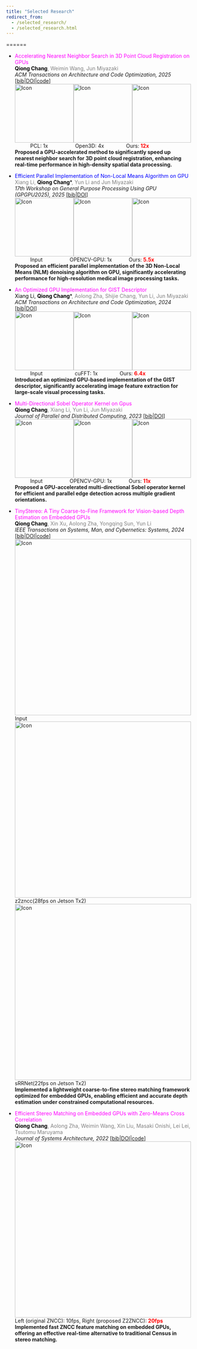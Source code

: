 ```yaml
---
title: "Selected Research"
redirect_from: 
  - /selected_research/
  - /selected_research.html
---
```


======
* <span style="color:Magenta"> Accelerating Nearest Neighbor Search in 3D Point Cloud Registration on GPUs</span><br /><span style="color:gray"><span style="color:black">**Qiong Chang**</span>, Weimin Wang, Jun Miyazaki</span><br />
_ACM Transactions on Architecture and Code Optimization, 2025_
[[bib](bibs.html#Chang_Acc)|[DOI](https://doi.org/10.1145/3716875)|[code](https://github.com/changqiong/dilationICP)]<br />
<img src="../../images/image17.gif" alt="Icon" width="160"/><img src="../../images/image19.gif" alt="Icon" width="160" /><img src="../../images/image18.gif" alt="Icon" width="160" /><br />
&emsp;&emsp;&emsp;PCL: 1x&emsp;&emsp;&emsp;&emsp;&emsp; Open3D: 4x &emsp;&emsp;&emsp;&emsp;Ours: <span style="color:red">**12x**</span><br />
**Proposed a GPU-accelerated method to significantly speed up nearest neighbor search for 3D point cloud registration, enhancing real-time performance in high-density spatial data processing.**<br />


* <span style="color:Blue">Efficient Parallel Implementation of Non-Local Means Algorithm on GPU</span><br />
<span style="color:gray">Xiang Li,  <span style="color:black">**Qiong Chang**\*</span>, Yun Li and Jun Miyazaki</span><br />
_17th Workshop on General Purpose Processing Using GPU (GPGPU2025), 2025_ [[bib](bibs.html#Li_Efficient)|[DOI](https://doi.org/10.1145/3725798.3725807)]<br />
<img src="../../images/nlm1.gif" alt="Icon" width="160"/><img src="../../images/nlm2.gif" alt="Icon" width="160"/><img src="../../images/nlm3.gif" alt="Icon" width="160"/><br />
&emsp;&emsp;&emsp;Input&emsp;&emsp;&emsp;&emsp;&emsp; OPENCV-GPU: 1x &emsp;&emsp;&emsp;Ours: <span style="color:red">**5.5x**</span><br />
**Proposed an efficient parallel implementation of the 3D Non-Local Means (NLM) denoising algorithm on GPU, significantly accelerating performance for high-resolution medical image processing tasks.**<br />

* <span style="color:Magenta"> An Optimized GPU Implementation for GIST Descriptor</span><br />
<span style="color:gray"><span style="color:black">Xiang Li, **Qiong Chang**\*</span>, Aolong Zha, Shijie Chang, Yun Li, Jun Miyazaki</span><br />
_ACM Transactions on Architecture and Code Optimization, 2024_ 
[[bib](bibs.html#Li_An)|[DOI](https://doi.org/10.1145/3689339)]<br />
<img src="../../images/gabor1.gif" alt="Icon" width="160"/><img src="../../images/gabor2.gif" alt="Icon" width="160"/><img src="../../images/gabor3.gif" alt="Icon" width="160"/><br />
&emsp;&emsp;&emsp;Input&emsp;&emsp;&emsp;&emsp;&emsp;&emsp; cuFFT: 1x &emsp;&emsp;&emsp;&emsp;Ours: <span style="color:red">**6.4x**</span><br />
**Introduced an optimized GPU-based implementation of the GIST descriptor, significantly accelerating image feature extraction for large-scale visual processing tasks.**<br />

* <span style="color:Magenta">Multi-Directional Sobel Operator Kernel on Gpus</span><br />
<span style="color:gray"><span style="color:black">**Qiong Chang**</span>, Xiang Li, Yun Li, Jun Miyazaki</span><br />
_Journal of Parallel and Distributed Computing, 2023_ [[bib](bibs.html#Chang_Multi)|[DOI](https://doi.org/10.1016/j.jpdc.2023.03.004)]<br />
<img src="../../images/sobel1.gif" alt="Icon" width="160"/><img src="../../images/sobel2.gif" alt="Icon" width="160"/><img src="../../images/sobel3.gif" alt="Icon" width="160"/><br />
&emsp;&emsp;&emsp;Input&emsp;&emsp;&emsp;&emsp;&emsp; OPENCV-GPU: 1x &emsp;&emsp;&emsp;Ours: <span style="color:red">**11x**</span><br />
**Proposed a GPU-accelerated multi-directional Sobel operator kernel for efficient and parallel edge detection across multiple gradient orientations.**<br />

* <span style="color:Magenta">TinyStereo: A Tiny Coarse-to-Fine Framework for Vision-based Depth Estimation on Embedded GPUs</span><br />
<span style="color:gray"><span style="color:black">**Qiong Chang**</span>, Xin Xu, Aolong Zha, Yongqing Sun, Yun Li</span><br />
_IEEE Transactions on Systems, Man, and Cybernetics: Systems, 2024_ [[bib](bibs.html#Chang_TinyStereo)|[DOI](https://doi.org/10.1109/TSMC.2024.3395464)|[code](https://github.com/changqiong/sRRNet)]<br />
<img src="../../images/kitti.gif" alt="Icon" width="480"/> Input <br />
<img src="../../images/z2zncc.gif" alt="Icon" width="480"/> z2zncc(28fps on Jetson Tx2)<br />
<img src="../../images/sRRNet.gif" alt="Icon" width="480"/> sRRNet(22fps on Jetson Tx2)<br />
**Implemented a lightweight coarse-to-fine stereo matching framework optimized for embedded GPUs, enabling efficient and accurate depth estimation under constrained computational resources.**<br />


* <span style="color:Magenta"> Efficient Stereo Matching on Embedded GPUs with Zero-Means Cross Correlation </span><br />
<span style="color:gray"><span style="color:black">**Qiong Chang**</span>, Aolong Zha, Weimin Wang, Xin Liu, Masaki Onishi, Lei Lei, Tsutomu Maruyama</span><br />
_Journal of Systems Architecture, 2022_ [[bib](bibs.html#Chang_Efficient)|[DOI](https://doi.org/10.1016/j.sysarc.2021.102366)|[code](https://github.com/changqiong/z2zncc)]
<img src="../../images/stereo.gif" alt="Icon" width="480"/><br />
Left (original ZNCC): 10fps,  Right (proposed Z2ZNCC): <span style="color:red">**20fps**</span><br />
**Implemented fast ZNCC feature matching on embedded GPUs, offering an effective real-time alternative to traditional Census in stereo matching.**<br />


